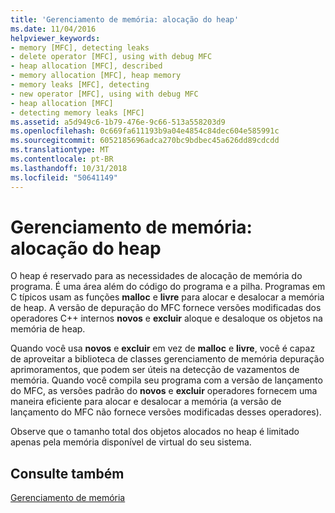 ```yaml
---
title: 'Gerenciamento de memória: alocação do heap'
ms.date: 11/04/2016
helpviewer_keywords:
- memory [MFC], detecting leaks
- delete operator [MFC], using with debug MFC
- heap allocation [MFC], described
- memory allocation [MFC], heap memory
- memory leaks [MFC], detecting
- new operator [MFC], using with debug MFC
- heap allocation [MFC]
- detecting memory leaks [MFC]
ms.assetid: a5d949c6-1b79-476e-9c66-513a558203d9
ms.openlocfilehash: 0c669fa611193b9a04e4854c84dec604e585991c
ms.sourcegitcommit: 6052185696adca270bc9bdbec45a626dd89cdcdd
ms.translationtype: MT
ms.contentlocale: pt-BR
ms.lasthandoff: 10/31/2018
ms.locfileid: "50641149"
---
```

# <a name="memory-management-heap-allocation"></a>Gerenciamento de memória: alocação do heap

O heap é reservado para as necessidades de alocação de memória do programa. É uma área além do código do programa e a pilha. Programas em C típicos usam as funções **malloc** e **livre** para alocar e desalocar a memória de heap. A versão de depuração do MFC fornece versões modificadas dos operadores C++ internos **novos** e **excluir** aloque e desaloque os objetos na memória de heap.

Quando você usa **novos** e **excluir** em vez de **malloc** e **livre**, você é capaz de aproveitar a biblioteca de classes gerenciamento de memória depuração aprimoramentos, que podem ser úteis na detecção de vazamentos de memória. Quando você compila seu programa com a versão de lançamento do MFC, as versões padrão do **novos** e **excluir** operadores fornecem uma maneira eficiente para alocar e desalocar a memória (a versão de lançamento do MFC não fornece versões modificadas desses operadores).

Observe que o tamanho total dos objetos alocados no heap é limitado apenas pela memória disponível de virtual do seu sistema.

## <a name="see-also"></a>Consulte também

[Gerenciamento de memória](../mfc/memory-management.md)

